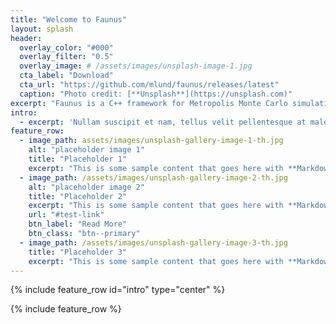 ```yaml
---
title: "Welcome to Faunus"
layout: splash
header:
  overlay_color: "#000"
  overlay_filter: "0.5"
  overlay_image: # /assets/images/unsplash-image-1.jpg
  cta_label: "Download"
  cta_url: "https://github.com/mlund/faunus/releases/latest"
  caption: "Photo credit: [**Unsplash**](https://unsplash.com)"
excerpt: "Faunus is a C++ framework for Metropolis Monte Carlo simulations of molecular systems"
intro: 
  - excerpt: 'Nullam suscipit et nam, tellus velit pellentesque at malesuada, enim eaque. Quis nulla, netus tempor in diam gravida tincidunt, *proin faucibus* voluptate felis id sollicitudin. Centered with `type="center"`'
feature_row:
  - image_path: assets/images/unsplash-gallery-image-1-th.jpg
    alt: "placeholder image 1"
    title: "Placeholder 1"
    excerpt: "This is some sample content that goes here with **Markdown** formatting."
  - image_path: /assets/images/unsplash-gallery-image-2-th.jpg
    alt: "placeholder image 2"
    title: "Placeholder 2"
    excerpt: "This is some sample content that goes here with **Markdown** formatting."
    url: "#test-link"
    btn_label: "Read More"
    btn_class: "btn--primary"
  - image_path: /assets/images/unsplash-gallery-image-3-th.jpg
    title: "Placeholder 3"
    excerpt: "This is some sample content that goes here with **Markdown** formatting."
---
```


{% include feature_row id="intro" type="center" %}

{% include feature_row %}

